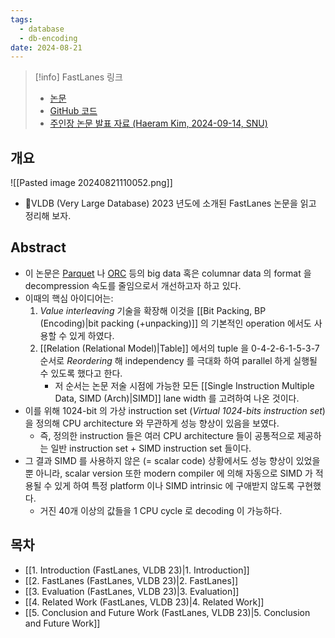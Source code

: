 ```yaml
---
tags:
  - database
  - db-encoding
date: 2024-08-21
---
```

> [!info] FastLanes 링크
> - [논문](https://dl.acm.org/doi/10.14778/3598581.3598587)
> - [GitHub 코드](https://github.com/cwida/FastLanes)
> - [주인장 논문 발표 자료 (Haeram Kim, 2024-09-14, SNU)]([FastLanes.haeramkim.2024-09-14.pdf](https://1drv.ms/b/s!AnQMW732rqISg-lz0idcPfIPVeRrnw?e=0ypNrU))

## 개요

![[Pasted image 20240821110052.png]]

- VLDB (Very Large Database) 2023 년도에 소개된 FastLanes 논문을 읽고 정리해 보자.

## Abstract

- 이 논문은 [Parquet](https://parquet.apache.org/) 나 [ORC](https://orc.apache.org/) 등의 big data 혹은 columnar data 의 format 을 decompression 속도를 줄임으로서 개선하고자 하고 있다.
- 이때의 핵심 아이디어는:
	1. *Value interleaving* 기술을 확장해 이것을 [[Bit Packing, BP (Encoding)|bit packing (+unpacking)]] 의 기본적인 operation 에서도 사용할 수 있게 하였다.
	2. [[Relation (Relational Model)|Table]] 에서의 tuple 을 0-4-2-6-1-5-3-7 순서로 *Reordering* 해 independency 를 극대화 하여 parallel 하게 실행될 수 있도록 했다고 한다.
		- 저 순서는 논문 저술 시점에 가능한 모든 [[Single Instruction Multiple Data, SIMD (Arch)|SIMD]] lane width 를 고려하여 나온 것이다.
- 이를 위해 1024-bit 의 가상 instruction set (*Virtual 1024-bits instruction set*) 을 정의해 CPU architecture 와 무관하게 성능 향상이 있음을 보였다.
	- 즉, 정의한 instruction 들은 여러 CPU architecture 들이 공통적으로 제공하는 일반 instruction set + SIMD instruction set 들이다.
- 그 결과 SIMD 를 사용하지 않은 (= scalar code) 상황에서도 성능 향상이 있었을 뿐 아니라, scalar version 또한 modern compiler 에 의해 자동으로 SIMD 가 적용될 수 있게 하여 특정 platform 이나 SIMD intrinsic 에 구애받지 않도록 구현했다.
	- 거진 40개 이상의 값들을 1 CPU cycle 로 decoding 이 가능하다.

## 목차

- [[1. Introduction (FastLanes, VLDB 23)|1. Introduction]]
- [[2. FastLanes (FastLanes, VLDB 23)|2. FastLanes]]
- [[3. Evaluation (FastLanes, VLDB 23)|3. Evaluation]]
- [[4. Related Work (FastLanes, VLDB 23)|4. Related Work]]
- [[5. Conclusion and Future Work (FastLanes, VLDB 23)|5. Conclusion and Future Work]]